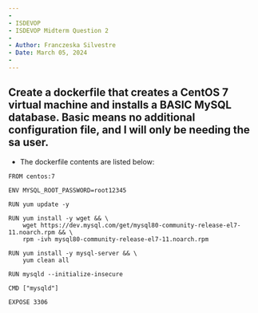 ```yaml
---
-
- ISDEVOP
- ISDEVOP Midterm Question 2
-
- Author: Franczeska Silvestre
- Date: March 05, 2024
-
---
```


## Create a dockerfile that creates a CentOS 7 virtual machine and installs a BASIC MySQL database. Basic means no additional configuration file, and I will only be needing the sa user.

- The dockerfile contents are listed below:

```
FROM centos:7

ENV MYSQL_ROOT_PASSWORD=root12345

RUN yum update -y

RUN yum install -y wget && \
    wget https://dev.mysql.com/get/mysql80-community-release-el7-11.noarch.rpm && \
    rpm -ivh mysql80-community-release-el7-11.noarch.rpm

RUN yum install -y mysql-server && \
    yum clean all

RUN mysqld --initialize-insecure

CMD ["mysqld"]

EXPOSE 3306
```
